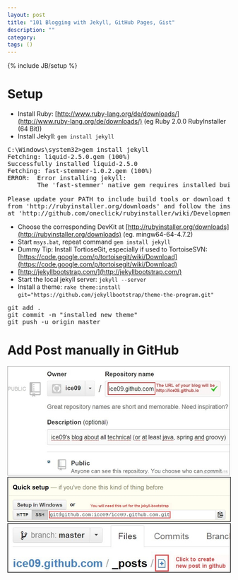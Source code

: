 ```yaml
---
layout: post
title: "101 Blogging with Jekyll, GitHub Pages, Gist"
description: ""
category: 
tags: ()
---
```

{% include JB/setup %}

# Setup

* Install Ruby: [http://www.ruby-lang.org/de/downloads/](http://www.ruby-lang.org/de/downloads/) (eg Ruby 2.0.0 RubyInstaller \(64 Bit\))
* Install Jekyll: `gem install jekyll`

<pre>
C:\Windows\system32>gem install jekyll
Fetching: liquid-2.5.0.gem (100%)
Successfully installed liquid-2.5.0
Fetching: fast-stemmer-1.0.2.gem (100%)
ERROR:  Error installing jekyll:
        The 'fast-stemmer' native gem requires installed build tools.

Please update your PATH to include build tools or download the DevKit
from 'http://rubyinstaller.org/downloads' and follow the instructions
at 'http://github.com/oneclick/rubyinstaller/wiki/Development-Kit'
</pre>

* Choose the corresponding DevKit at [http://rubyinstaller.org/downloads](http://rubyinstaller.org/downloads) (eg. mingw64-64-4.7.2)
* Start `msys.bat`, repeat command `gem install jekyll`
* Dummy Tip: Install TortioseGit, especially if used to TortoiseSVN: [https://code.google.com/p/tortoisegit/wiki/Download](https://code.google.com/p/tortoisegit/wiki/Download)
* [http://jekyllbootstrap.com/](http://jekyllbootstrap.com/)
* Start the local jekyll server: `jekyll --server`
* Install a theme: `rake theme:install git="https://github.com/jekyllbootstrap/theme-the-program.git"`

<pre>
git add .
git commit -m "installed new theme"
git push -u origin master
</pre>

# Add Post manually in GitHub

<img src="/assets/2013-04-28-101-blogging-with-jekyll-github-pages-gist/img/blog1_createRepo.jpg" />

<img border="1" src="/assets/2013-04-28-101-blogging-with-jekyll-github-pages-gist/img/blog2_copyUrl.jpg" />

<img border="1" src="/assets/2013-04-28-101-blogging-with-jekyll-github-pages-gist/img/blog3_createManually.jpg" />